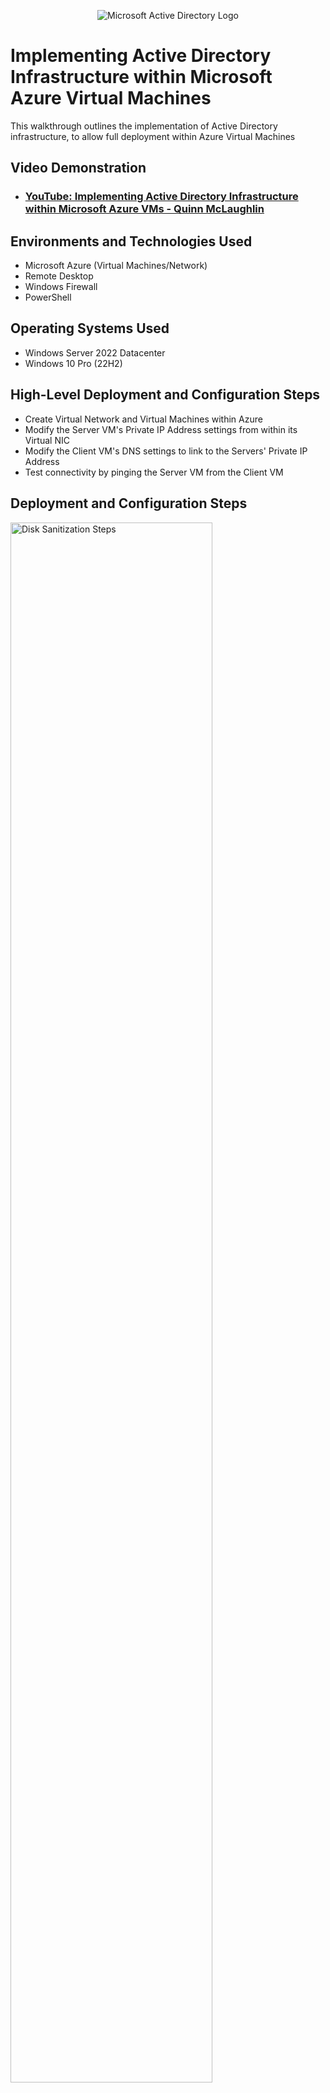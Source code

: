 <p align="center">
<img src="https://i.imgur.com/pU5A58S.png" alt="Microsoft Active Directory Logo"/>
</p>

<h1>Implementing Active Directory Infrastructure within Microsoft Azure Virtual Machines </h1>
This walkthrough outlines the implementation of Active Directory infrastructure, to allow full deployment within Azure Virtual Machines <br />


<h2>Video Demonstration</h2>

- ### [YouTube: Implementing Active Directory Infrastructure within Microsoft Azure VMs - Quinn McLaughlin](https://youtu.be/vqapby2E5ps)

<h2>Environments and Technologies Used</h2>

- Microsoft Azure (Virtual Machines/Network)
- Remote Desktop
- Windows Firewall
- PowerShell

<h2>Operating Systems Used </h2>

- Windows Server 2022 Datacenter
- Windows 10 Pro (22H2)

<h2>High-Level Deployment and Configuration Steps</h2>

- Create Virtual Network and Virtual Machines within Azure
- Modify the Server VM's Private IP Address settings from within its Virtual NIC
- Modify the Client VM's DNS settings to link to the Servers' Private IP Address 
- Test connectivity by pinging the Server VM from the Client VM

<h2>Deployment and Configuration Steps</h2>

<p>
<img src="https://i.imgur.com/DJmEXEB.png" height="80%" width="80%" alt="Disk Sanitization Steps"/>
</p>
<p>
To begin, we log into Microsoft Azure and create a new Resource Group to house everything we’ll build. Once this is created, we’ll create a Virtual Network server for our consequent Virtual Machines to run within. In this scenario, I decided to have the region of our Virtual Network set to ‘East US 2’, and as the VM’s are built, they will also be put into the same region. Once the Virtual Network deploys we can build both of our Virtual Machines, with the key difference between them being the operating system we choose for each. One will be launched with Windows Datacenter (DC-1), and the other will run Windows 10 (Client-1). Before subsequent deployment, we also make sure each VM is set to the Virtual Network we created previously, which can be found within the Networking tab. After this, both VM’s can be deployed.
</p>
<br />

<p>
<img src="https://i.imgur.com/DJmEXEB.png" height="80%" width="80%" alt="Disk Sanitization Steps"/>
</p>
<p>
After successful deployment of the Datacenter VM (we don’t have to wait for both to deploy for this step), we navigate to its ‘Networking’ tab within Azure. Here we can click on ‘Network Settings’ in the dropdown menu which allows us to see DC-1’s Virtual NIC. Clicking on this will bring us to a window where we can set the VM’s Private IP Address settings to static, which is necessary for utilizing it as a Domain Controller. In this case, the Private IP Address was locked to ‘10.0.0.4’. We can then go into the VM’s ‘Overview’ tab to copy the Public IP Address and Remote Desktop into the VM, using the credentials we chose while deploying the VM to log in. Once logged in, we’ll open Windows Firewall (wf.msc) and disable it within the Domain, Private, and Public Profile tabs.
</p>
<br />

<p>
<img src="https://i.imgur.com/DJmEXEB.png" height="80%" width="80%" alt="Disk Sanitization Steps"/>
</p>
<p>
Next, we navigate back into Azure and follow the same steps as we did earlier to access our ‘Client’ VM’s Virtual NIC. Once inside, we’ll click ‘DNS Servers’ from the ‘Settings’ drop-down tab, and change the DNS Server to ‘Custom’. This will allow us to input our Domain Controller’s Private IP Address (why it was necessary to make the IP Address static), which allows our VM’s to communicate with the Client VM using the DC VM as its DNS server from now on. After saving, we also choose to restart the Client VM to ensure the changes update. We then copy the Client VM’s Public IP Address, and Remote Desktop in, just as we did with the Domain Controller VM. 
</p>
<br />

<p>
<img src="https://i.imgur.com/DJmEXEB.png" height="80%" width="80%" alt="Disk Sanitization Steps"/>
</p>
<p>
Lastly, to showcase the connection of the two VM’s, we open Windows Powershell within the Client VM. Typing ‘ping’ alongside the DC’s Private IP Address (10.0.0.4) will show us that the VM’s are able to send and receive data from one another. To dig a bit deeper, we’ll also type ‘ipconfig /all’, which upon scrolling down will show the DC’s Private IP Address listed as ‘DNS Servers’, showing us the infrastructure is now in place to deploy Active Directory (showcased in a separate project).
</p>
<br />
